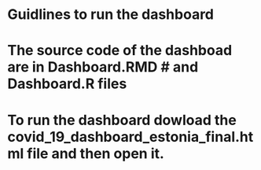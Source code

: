 # Guidlines to run the dashboard
# The source code of the dashboad are in Dashboard.RMD # and  Dashboard.R files
# To run the dashboard dowload the covid_19_dashboard_estonia_final.html file and then open it.

